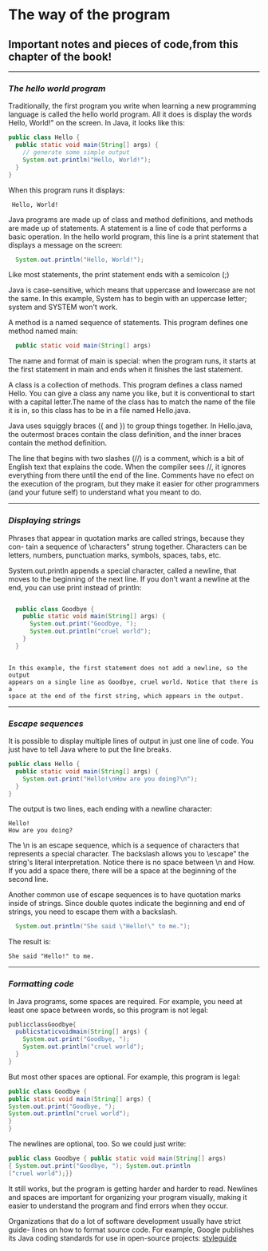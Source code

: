 # The way of the program 
## Important notes and pieces of code,from this chapter of the book!

___
### *The hello world program*

Traditionally, the first program you write when learning a new programming
language is called the hello world program. All it does is display the words
Hello, World!" on the screen. In Java, it looks like this:

```java
public class Hello {
  public static void main(String[] args) {
    // generate some simple output
    System.out.println("Hello, World!");
  }
}
```

When this program runs it displays:

     Hello, World!

Java programs are made up of class and method definitions, and methods are
made up of statements. A statement is a line of code that performs a basic
operation. In the hello world program, this line is a print statement that
displays a message on the screen:

```java
  System.out.println("Hello, World!");
```

Like most statements, the print statement ends with a
semicolon (;)

Java is case-sensitive, which means that uppercase and lowercase are not the
same. In this example, System has to begin with an uppercase letter; system
and SYSTEM won't work.

A method is a named sequence of statements. This program defines one
method named main:

```java
  public static void main(String[] args)
```

The name and format of main is special: when the program runs, it starts at
the first statement in main and ends when it finishes the last statement.

A class is a collection of methods. This program defines a class named Hello.
You can give a class any name you like, but it is conventional to start with a
capital letter.The name of the class has to match the name of the file it is in,
so this class has to be in a file named Hello.java.

Java uses squiggly braces ({ and }) to group things together. In Hello.java,
the outermost braces contain the class definition, and the inner braces contain
the method definition.

The line that begins with two slashes (//) is a comment, which is a bit of
English text that explains the code. When the compiler sees //, it ignores
everything from there until the end of the line. Comments have no efect on
the execution of the program, but they make it easier for other programmers
(and your future self) to understand what you meant to do.

___
### *Displaying strings*

Phrases that appear in quotation marks are called strings, because they con-
tain a sequence of \characters" strung together. Characters can be letters,
numbers, punctuation marks, symbols, spaces, tabs, etc.

System.out.println appends a special character, called a newline, that
moves to the beginning of the next line. If you don't want a newline at the
end, you can use print instead of println:

```java

  public class Goodbye {
    public static void main(String[] args) {
      System.out.print("Goodbye, ");
      System.out.println("cruel world");
    }
  }
  
```
    In this example, the first statement does not add a newline, so the output
    appears on a single line as Goodbye, cruel world. Notice that there is a
    space at the end of the first string, which appears in the output.
___
### *Escape sequences*   

It is possible to display multiple lines of output in just one line of code. You
just have to tell Java where to put the line breaks.

```java
public class Hello {
  public static void main(String[] args) {
    System.out.print("Hello!\nHow are you doing?\n");
  }
}
```

The output is two lines, each ending with a newline character:

    Hello!
    How are you doing?

The \n is an escape sequence, which is a sequence of characters that represents a special character. 
The backslash allows you to \escape" the string's
literal interpretation. Notice there is no space between \n and How. If you add
a space there, there will be a space at the beginning of the second line.

Another common use of escape sequences is to have quotation marks inside
of strings. Since double quotes indicate the beginning and end of strings, you
need to escape them with a backslash.

```java
  System.out.println("She said \"Hello!\" to me.");
```

The result is:

    She said "Hello!" to me.
    
___
### *Formatting code*

In Java programs, some spaces are required. For example, you need at least
one space between words, so this program is not legal:

```java
publicclassGoodbye{
  publicstaticvoidmain(String[] args) {
    System.out.print("Goodbye, ");
    System.out.println("cruel world");
  }
}
```
But most other spaces are optional. For example, this program is legal:

```java
public class Goodbye {
public static void main(String[] args) {
System.out.print("Goodbye, ");
System.out.println("cruel world");
}
}
```

The newlines are optional, too. So we could just write:

```java
public class Goodbye { public static void main(String[] args)
{ System.out.print("Goodbye, "); System.out.println
("cruel world");}}
```

It still works, but the program is getting harder and harder to read. Newlines
and spaces are important for organizing your program visually, making it easier
to understand the program and find errors when they occur.

Organizations that do a lot of software development usually have strict guide-
lines on how to format source code. For example, Google publishes its Java
coding standards for use in open-source projects: [styleguide](https://google.github.io/styleguide/javaguide.html)


